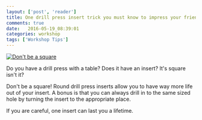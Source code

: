 ```yaml
---
layout: ['post', 'reader']
title: One drill press insert trick you must know to impress your friends!
comments: true
date:   2016-05-19_08:39:01 
categories: workshop
tags: ['Workshop Tips']
---
```


[![Don't be a square](/assets/DPInsert/Thumbnails/Insert.jpg)](/assets/DPInsert/Insert.jpg)

Do you have a drill press with a table? Does it have an insert? It's square isn't it?

Don't be a square! Round drill press inserts allow you to have way more life out of your insert. A bonus is that you can always drill in to the same sized hole by turning the insert to the appropriate place.

If you are careful, one insert can last you a lifetime.
